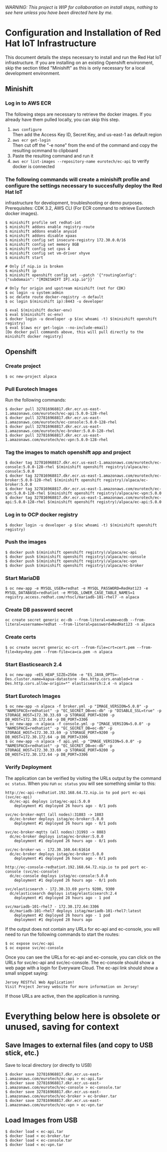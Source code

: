 *WARNING: This project is WIP for collaboration on install steps, nothing to see here unless you have been directed here by me.*

# Configuration and Installation of Red Hat IoT Infrastructure
This document details the steps necessary to install and run the Red Hat IoT infrastructure. If you are installing on an existing Openshift
environment, skip the section titled "Minishift" as this is only necessary for a local development environment.

## Minishift

### Log in to AWS ECR
The following steps are necessary to retrieve the docker images. If you already have them pulled locally, you can skip this step.
1. `aws configure`  
Then add the Access Key ID, Secret Key, and us-east-1 as default region
2. `aws ecr get-login`  
Then cut off the "-e none" from the end of the command and copy the resulting ocmmand to clipboard
3. Paste the resulting command and run it
4. `aws ecr list-images --repository-name eurotech/ec-api` to verify docker is connected

### The following commands will create a minishift profile and configure the settings necessary to succesfully deploy the Red Hat IoT 
infrastructure for development, troubleshooting or demo purposes.  
Prerequisites: CDK 3.2, AWS CLI (For ECR command to retrieve Eurotech docker images).

```
$ minishift profile set redhat-iot
$ minishift addons enable registry-route
$ minishift addons enable anyuid
$ minishift addons disable xpaas
$ minishift config set insecure-registry 172.30.0.0/16
$ minishift config set memory 8GB
$ minishift config set cpus 4
$ minishift config set vm-driver xhyve
$ minishift start

# Only if nip.io is broken
$ minishift ip
$ minishift openshift config set --patch '{"routingConfig": {"subdomain": "[MINISHIFT IP].xip.io"}}'

# Only for origin and upstream minishift (not for CDK)
$ oc login -u system:admin
$ oc delete route docker-registry -n default
$ oc login $(minishift ip):8443 -u developer

$ eval $(minishift docker-env)
$ eval $(minishift oc-env)
$ docker login -u developer -p $(oc whoami -t) $(minishift openshift registry)
$ eval $(aws ecr get-login --no-include-email)
[Do docker pull commands above, this will pull directly to the minishift docker registry]
```

## Openshift
### Create project  
```
$ oc new-project alpaca
```

### Pull Eurotech Images
Run the following commands:  
```
$ docker pull 327816968817.dkr.ecr.us-east-1.amazonaws.com/eurotech/ec-api:5.0.0-128-rhel
$ docker pull 327816968817.dkr.ecr.us-east-1.amazonaws.com/eurotech/ec-console:5.0.0-128-rhel
$ docker pull 327816968817.dkr.ecr.us-east-1.amazonaws.com/eurotech/ec-broker:5.0.0-128-rhel
$ docker pull 327816968817.dkr.ecr.us-east-1.amazonaws.com/eurotech/ec-vpn:5.0.0-128-rhel  
```

### Tag the images to match openshift app and project
```
$ docker tag 327816968817.dkr.ecr.us-east-1.amazonaws.com/eurotech/ec-console:5.0.0-128-rhel $(minishift openshift registry)/alpaca/ec-console:5.0.0
$ docker tag 327816968817.dkr.ecr.us-east-1.amazonaws.com/eurotech/ec-broker:5.0.0-128-rhel $(minishift openshift registry)/alpaca/ec-broker:5.0.0
$ docker tag 327816968817.dkr.ecr.us-east-1.amazonaws.com/eurotech/ec-vpn:5.0.0-128-rhel $(minishift openshift registry)/alpaca/ec-vpn:5.0.0
$ docker tag 327816968817.dkr.ecr.us-east-1.amazonaws.com/eurotech/ec-api:5.0.0-128-rhel $(minishift openshift registry)/alpaca/ec-api:5.0.0
```

### Log in to OCP docker registry
```
$ docker login -u developer -p $(oc whoami -t) $(minishift openshift registry)
```

### Push the images
```
$ docker push $(minishift openshift registry)/alpaca/ec-api
$ docker push $(minishift openshift registry)/alpaca/ec-console
$ docker push $(minishift openshift registry)/alpaca/ec-vpn
$ docker push $(minishift openshift registry)/alpaca/ec-broker
```

### Start MariaDB
```
$ oc new-app -e MYSQL_USER=redhat -e MYSQL_PASSWORD=RedHat123 -e MYSQL_DATABASE=redhatiot -e MYSQL_LOWER_CASE_TABLE_NAMES=1 registry.access.redhat.com/rhscl/mariadb-101-rhel7 -n alpaca
```

### Create DB password secret
```
oc create secret generic ec-db --from-literal=name=ecdb --from-literal=username=redhat --from-literal=password=RedHat123 -n alpaca
```

### Create certs
```
$ oc create secret generic ec-crt --from-file=crt=cert.pem --from-file=key=key.pem --from-file=ca=ca.pem -n alpaca
```

### Start Elasticsearch 2.4
```
$ oc new-app -eES_HEAP_SIZE=256m -e "ES_JAVA_OPTS=-Des.cluster.name=kapua-datastore -Des.http.cors.enabled=true -Des.http.cors.allow-origin=*" elasticsearch:2.4 -n alpaca
```


### Start Eurotech Images


```
$ oc new-app -n alpaca -f broker.yml -p "IMAGE_VERSION=5.0.0" -p "NAMESPACE=redhatiot" -p "EC_SECRET_DB=ec-db" -p "DISABLE_SSL=true" -p STORAGE_HOST=172.30.33.69 -p STORAGE_PORT=9200 -p DB_HOST=172.30.172.64 -p DB_PORT=3306
$ oc new-app -n alpaca -f console.yml -p "IMAGE_VERSION=5.0.0" -p "NAMESPACE=redhatiot" -p "EC_SECRET_DB=ec-db" -p STORAGE_HOST=172.30.33.69 -p STORAGE_PORT=9200 -p DB_HOST=172.30.172.64 -p DB_PORT=3306
$ oc new-app -n alpaca -f api.yml -p "IMAGE_VERSION=5.0.0" -p "NAMESPACE=redhatiot" -p "EC_SECRET_DB=ec-db" -p STORAGE_HOST=172.30.33.69 -p STORAGE_PORT=9200 -p DB_HOST=172.30.172.64 -p DB_PORT=3306
```

### Verify Deployment
The application can be verified by visiting the URLs output by the command `oc status`. When you run `oc status` you will see something similar to this:
```
http://ec-api-redhatiot.192.168.64.72.nip.io to pod port ec-api (svc/ec-api)
  dc/ec-api deploys istag/ec-api:5.0.0
    deployment #1 deployed 26 hours ago - 0/1 pods

svc/ec-broker-mqtt (all nodes):31883 -> 1883
  dc/ec-broker deploys istag/ec-broker:5.0.0
    deployment #1 deployed 26 hours ago - 0/1 pods

svc/ec-broker-mqtts (all nodes):31993 -> 8883
  dc/ec-broker deploys istag/ec-broker:5.0.0
    deployment #1 deployed 26 hours ago - 0/1 pods

svc/ec-broker-ws - 172.30.160.64:61614
  dc/ec-broker deploys istag/ec-broker:5.0.0
    deployment #1 deployed 26 hours ago - 0/1 pods

http://ec-console-redhatiot.192.168.64.72.nip.io to pod port ec-console (svc/ec-console)
  dc/ec-console deploys istag/ec-console:5.0.0
    deployment #1 deployed 26 hours ago - 0/1 pods

svc/elasticsearch - 172.30.33.69 ports 9200, 9300
  dc/elasticsearch deploys istag/elasticsearch:2.4
    deployment #1 deployed 28 hours ago - 1 pod

svc/mariadb-101-rhel7 - 172.30.172.64:3306
  dc/mariadb-101-rhel7 deploys istag/mariadb-101-rhel7:latest
    deployment #2 deployed 26 hours ago - 1 pod
    deployment #1 deployed 28 hours ago
```
If the output does not contain any URLs for ec-api and ec-console, you will need to run the following commands to start the routes:
```
$ oc expose svc/ec-api
$ oc expose svc/ec-console
```

Once you can see the URLs for ec-api and ec-console, you can click on the URLs for svc/ec-api and svc/ec-console. The ec-console should show a web page with a login for Everyware Cloud. The ec-api link should show a small snippet saying:

```
Jersey RESTful Web Application!
Visit Project Jersey website for more information on Jersey!
```

If those URLs are active, then the application is running.


# Everything below here is obsolete or unused, saving for context

## Save Images to external files (and copy to USB stick, etc.)
Save to local directory (or directly to USB)  
```
$ docker save 327816968817.dkr.ecr.us-east-1.amazonaws.com/eurotech/ec-api > ec-api.tar
$ docker save 327816968817.dkr.ecr.us-east-1.amazonaws.com/eurotech/ec-console > ec-console.tar
$ docker save 327816968817.dkr.ecr.us-east-1.amazonaws.com/eurotech/ec-broker > ec-broker.tar
$ docker save 327816968817.dkr.ecr.us-east-1.amazonaws.com/eurotech/ec-vpn > ec-vpn.tar
```

## Load Images from USB
```
$ docker load < ec-api.tar
$ docker load < ec-broker.tar
$ docker load < ec-console.tar
$ docker load < ec-vpn.tar
```
